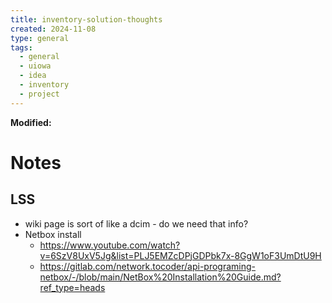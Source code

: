 ```yaml
---
title: inventory-solution-thoughts
created: 2024-11-08
type: general
tags:
  - general
  - uiowa
  - idea
  - inventory
  - project
---
```


**Modified:**

# Notes

## LSS
- wiki page is sort of like a dcim - do we need that info?
- Netbox install
	- https://www.youtube.com/watch?v=6SzV8UxV5Jg&list=PLJ5EMZcDPjGDPbk7x-8GgW1oF3UmDtU9H
	- https://gitlab.com/network.tocoder/api-programing-netbox/-/blob/main/NetBox%20Installation%20Guide.md?ref_type=heads